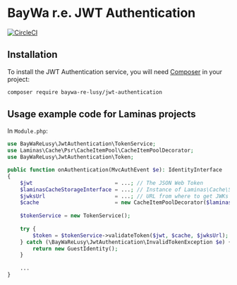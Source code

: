 BayWa r.e. JWT Authentication
=============================

[![CircleCI](https://dl.circleci.com/status-badge/img/gh/baywa-re-lusy/jwt-authentication/tree/main.svg?style=svg)](https://dl.circleci.com/status-badge/redirect/gh/baywa-re-lusy/jwt-authentication/tree/main)

## Installation

To install the JWT Authentication service, you will need [Composer](http://getcomposer.org/) in your project:

```bash
composer require baywa-re-lusy/jwt-authentication
```

## Usage example code for Laminas projects

In `Module.php`:
```php
use BayWaReLusy\JwtAuthentication\TokenService;
use Laminas\Cache\Psr\CacheItemPool\CacheItemPoolDecorator;
use BayWaReLusy\JwtAuthentication\Token;

public function onAuthentication(MvcAuthEvent $e): IdentityInterface
{
    $jwt                          = ...; // The JSON Web Token
    $laminasCacheStorageInterface = ...; // Instance of Laminas\Cache\Storage\StorageInterface
    $jwksUrl                      = ...; // URL from where to get JWKs
    $cache                        = new CacheItemPoolDecorator($laminasCacheStorageInterface);
    
    $tokenService = new TokenService();
    
    try {
        $token = $tokenService->validateToken($jwt, $cache, $jwksUrl);
    } catch (\BayWaReLusy\JwtAuthentication\InvalidTokenException $e) {
        return new GuestIdentity();
    }
    
    ...
}
```
